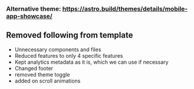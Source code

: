 ### Alternative theme: https://astro.build/themes/details/mobile-app-showcase/

## Removed following from template

- Unnecessary components and files
- Reduced features to only 4 specific features
- Kept analytics metadata as it is, which we can use if necessary
- Changed footer
- removed theme toggle
- added on scroll animations
